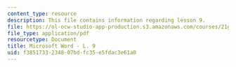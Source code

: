```yaml
---
content_type: resource
description: This file contains information regarding lesson 9.
file: https://ol-ocw-studio-app-production.s3.amazonaws.com/courses/21g-104-chinese-iv-regular-spring-2004/f3851733234807bdfc35e5fdac3e61a0_MIT21G_104S04_L9.pdf
file_type: application/pdf
resourcetype: Document
title: Microsoft Word - L. 9
uid: f3851733-2348-07bd-fc35-e5fdac3e61a0
---
```

